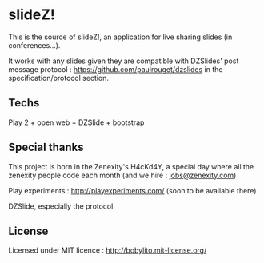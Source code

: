 # slideZ! 

This is the source of slideZ!, an application for live sharing slides (in conferences...). 

It works with any slides given they are compatible with DZSlides' post message protocol : https://github.com/paulrouget/dzslides in the specification/protocol section.

## Techs

Play 2 + open web + DZSlide + bootstrap

## Special thanks

This project is born in the Zenexity's H4cKd4Y, a special day where all the zenexity people code each month (and we hire : jobs@zenexity.com)

Play experiments : http://playexperiments.com/ (soon to be available there)

DZSlide, especially the protocol

## License

Licensed under MIT licence : 
http://bobylito.mit-license.org/

